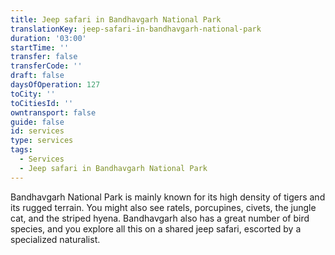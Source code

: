 ```yaml
---
title: Jeep safari in Bandhavgarh National Park
translationKey: jeep-safari-in-bandhavgarh-national-park
duration: '03:00'
startTime: ''
transfer: false
transferCode: ''
draft: false
daysOfOperation: 127
toCity: ''
toCitiesId: ''
owntransport: false
guide: false
id: services
type: services
tags:
  - Services
  - Jeep safari in Bandhavgarh National Park
---
```

Bandhavgarh National Park is mainly known for its high density of tigers and its rugged terrain. You might also see ratels, porcupines, civets, the jungle cat, and the striped hyena. Bandhavgarh also has a great number of bird species, and you explore all this on a shared jeep safari, escorted by a specialized naturalist.